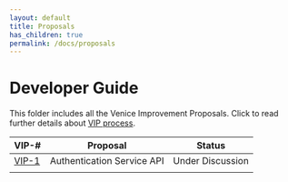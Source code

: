 ```yaml
---
layout: default
title: Proposals
has_children: true
permalink: /docs/proposals
---
```

# Developer Guide

This folder includes all the Venice Improvement Proposals. Click to read further details about
[VIP process](../dev_guide/design_doc.md). 

| VIP-#             | Proposal    | Status        |
|-------------------|-------------|---------------|
| [VIP-1](VIP-1.md) |  Authentication Service API | Under Discussion |
|                   |  |  |

